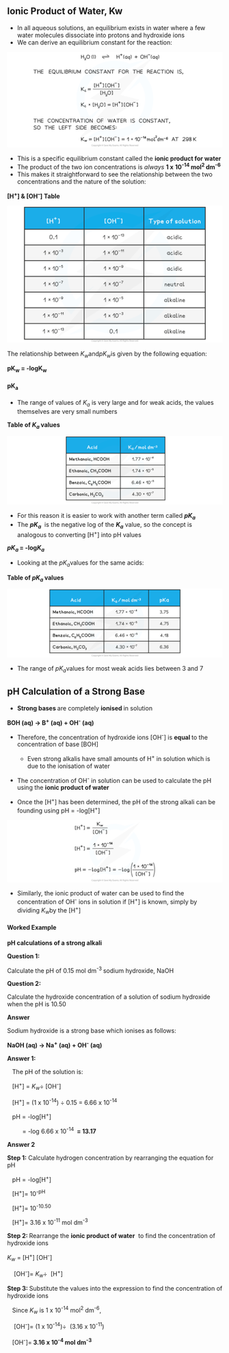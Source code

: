 Ionic Product of Water, Kw
--------------------------

* In all aqueous solutions, an equilibrium exists in water where a few water molecules dissociate into protons and hydroxide ions
* We can derive an equilibrium constant for the reaction:

![Deriving Kw, downloadable AS & A Level Chemistry revision notes](5.5.3-Deriving-Kw.png)

* This is a specific equilibrium constant called the <b>ionic product for water</b>
* The product of the two ion concentrations is *always* <b>1 x</b> <b>10</b><sup><b>-14 </b></sup><b>mol</b><sup><b>2 </b></sup><b>dm</b><sup><b>-6</b></sup>
* This makes it straightforward to see the relationship between the two concentrations and the nature of the solution:

<b>[H</b><sup><b>+</b></sup><b>] & [OH</b><sup><b>–</b></sup><b>] Table</b>

![[H+] and [OH-] table, downloadable IB Chemistry revision notes](8.1.8-H-and-OH-table.png)

The relationship between *K*<sub>*w*</sub>and<sub></sub>*pK*<sub>*w*</sub>is given by the following equation:

<b>pK</b><sub><b>w</b></sub><b> = -logK</b><sub><b>w</b></sub>

#### pK<sub>a</sub>

* The range of values of *K*<sub>*a*</sub> is very large and for weak acids, the values themselves are very small numbers

<b>Table of </b>*<b>K</b>*<sub>*<b>a </b>*</sub><b>values</b>

![Table of Ka values, downloadable AS & A Level Chemistry revision notes](5.6.2-Table-of-Ka-values.png)

* For this reason it is easier to work with another term called *<b>pK</b>*<sub>*<b>a</b>*</sub>
* The *<b>pK</b>*<sub>*<b>a</b>*</sub>  is the negative log of the *<b>K</b>*<sub>*<b>a</b>*</sub> value, so the concept is analogous to converting [H<sup>+</sup>] into pH values

*<b>pK</b>*<sub>*<b>a </b>*</sub><b>= -log</b>*<b>K</b>*<sub>*<b>a</b>*</sub>

* Looking at the *pK*<sub>*a*</sub>values for the same acids:

<b>Table of </b>*<b>pK</b>*<sub>*<b>a </b>*</sub><b>values</b>

![Table of pKa values, downloadable AS & A Level Chemistry revision notes](5.6.2-Table-of-pKa-values.png)

* The range of *pK*<sub>*a*</sub>values for most weak acids lies between 3 and 7

pH Calculation of a Strong Base
-------------------------------

* <b>Strong bases </b>are completely <b>ionised </b>in solution

<b>BOH (aq) → B</b><sup><b>+</b></sup><b> (aq) + OH</b><sup><b>-</b></sup><b> (aq)</b>

* Therefore, the concentration of hydroxide ions [OH<sup>-</sup>] is <b>equal </b>to the concentration of base [BOH]

  + Even strong alkalis have small amounts of H<sup>+</sup> in solution which is due to the ionisation of water
* The concentration of OH<sup>-</sup> in solution can be used to calculate the pH using the <b>ionic product of water</b>
* Once the [H<sup>+</sup>] has been determined, the pH of the strong alkali can be founding using pH = -log[H<sup>+</sup>]

![Finding pH of strong bases, downloadable AS & A Level Chemistry revision notes](5.5.3-Finding-pH-of-strong-bases.png)

* Similarly, the ionic product of water can be used to find the concentration of OH<sup>-</sup> ions in solution if [H<sup>+</sup>] is known, simply by dividing *K*<sub>*w*</sub>by the [H<sup>+</sup>]

#### Worked Example

<b>pH calculations of a strong alkali</b>

<b>Question 1:</b>

Calculate the pH of 0.15 mol dm<sup>-3 </sup>sodium hydroxide, NaOH

<b>Question 2:</b>

Calculate the hydroxide concentration of a solution of sodium hydroxide when the pH is 10.50

<b>Answer</b>

Sodium hydroxide is a strong base which ionises as follows:

<b>NaOH (aq) → Na</b><sup><b>+</b></sup><b> (aq) + OH</b><sup><b>-</b></sup><b> (aq) </b>

<b>Answer 1:</b>

   The pH of the solution is:

   [H<sup>+</sup>] = *K*<sub>*w*</sub>÷ [OH<sup>-</sup>]

   [H<sup>+</sup>] = (1 x 10<sup>-14</sup>) ÷ 0.15 = 6.66 x 10<sup>-14</sup>

   pH = -log[H<sup>+</sup>]

         = -log 6.66 x 10<sup>-14  </sup><b>= 13.17</b>

<b>Answer 2</b>

<b>Step 1:</b> Calculate hydrogen concentration by rearranging the equation for pH

   pH = -log[H<sup>+</sup>]

   [H<sup>+</sup>]= 10<sup>-pH</sup>

   [H<sup>+</sup>]= 10<sup>-10.50</sup>

   [H<sup>+</sup>]= 3.16 x 10<sup>-11</sup> mol dm<sup>-3</sup>

<b>Step 2: </b>Rearrange the <b>ionic product of water</b>  to find the concentration of hydroxide ions

*K*<sub>*w*</sub> = [H<sup>+</sup>] [OH<sup>-</sup>]

    [OH<sup>-</sup>]= *K*<sub>*w*</sub>÷  [H<sup>+</sup>]

<b>Step 3: </b>Substitute the values into the expression to find the concentration of hydroxide ions

   Since *K*<sub>*w*</sub> is 1 x 10<sup>-14</sup> mol<sup>2</sup> dm<sup>-6</sup>,

    [OH<sup>-</sup>]= (1 x 10<sup>-14</sup>)<sub></sub>÷  (3.16 x 10<sup>-11</sup>)

   [OH<sup>-</sup>]=<b> 3.16 x 10</b><sup><b>-4 </b></sup><b>mol dm</b><sup><b>-3</b></sup>
